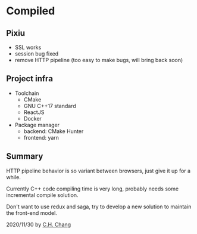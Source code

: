 
Compiled
========

Pixiu
-----

* SSL works
* session bug fixed
* remove HTTP pipeline (too easy to make bugs, will bring back soon)

Project infra
-------------

* Toolchain
  * CMake
  * GNU C++17 standard
  * ReactJS
  * Docker
* Package manager
  * backend: CMake Hunter
  * frontend: yarn

Summary
-------

HTTP pipeline behavior is so variant between browsers, just give it up for a while.

Currently C++ code compiling time is very long, probably needs some incremental compile solution.

Don't want to use redux and saga, try to develop a new solution to maintain the front-end model.

2020/11/30 by [C.H. Chang](CHChang810716@gmail.com)
